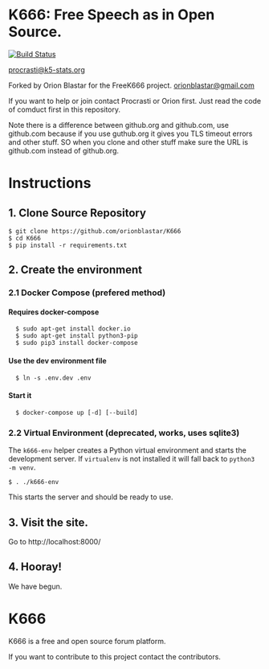 # K666: Free Speech as in Open Source.
[![Build Status](https://api.travis-ci.org/orionblastar/K666.svg)](https://travis-ci.org/orionblastar/K666)

procrasti@k5-stats.org

Forked by Orion Blastar for the FreeK666 project.
orionblastar@gmail.com

If you want to help or join contact Procrasti or Orion first. Just read the code of comduct first in this repository.

Note there is a difference between github.org and github.com, use github.com because if you use guthub.org it gives you TLS timeout errors and other stuff. SO when you clone and other stuff make sure the URL is github.com instead of github.org.

# Instructions

## 1. Clone Source Repository
```
$ git clone https://github.com/orionblastar/K666
$ cd K666
$ pip install -r requirements.txt
```

## 2. Create the environment

### 2.1 Docker Compose (prefered method)

#### Requires docker-compose
```
  $ sudo apt-get install docker.io
  $ sudo apt-get install python3-pip
  $ sudo pip3 install docker-compose
```
#### Use the dev environment file
```
  $ ln -s .env.dev .env
```

#### Start it
```
  $ docker-compose up [-d] [--build]
```

### 2.2 Virtual Environment (deprecated, works, uses sqlite3)
The `k666-env` helper creates a Python virtual environment and starts the
development server. If `virtualenv` is not installed it will fall back to
`python3 -m venv`.
```
$ . ./k666-env
```

This starts the server and should be ready to use.

## 3. Visit the site.
Go to http://localhost:8000/

## 4. Hooray!

We have begun.

# K666 

K666 is a free and open source forum platform.

If you want to contribute to this project contact the contributors.
